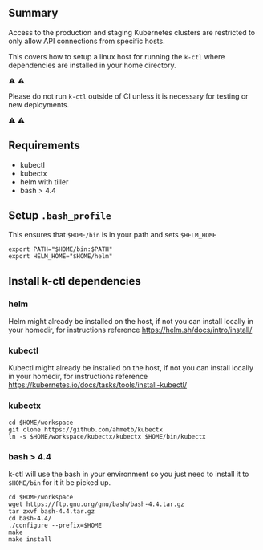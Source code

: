 ## Summary

Access to the production and staging Kubernetes clusters are restricted to only
allow API connections from specific hosts.

This covers how to setup a linux host for
running the `k-ctl` where dependencies are installed in your home directory.

⚠️  ⚠️

Please do not run `k-ctl` outside of CI unless it is necessary for testing or
new deployments.

⚠️  ⚠️

## Requirements

* kubectl
* kubectx
* helm with tiller
* bash > 4.4

## Setup `.bash_profile`

This ensures that `$HOME/bin` is in your path and sets `$HELM_HOME`

```
export PATH="$HOME/bin:$PATH"
export HELM_HOME="$HOME/helm"
```

## Install k-ctl dependencies

### helm

Helm might already be installed on the host, if not you can install locally in
your homedir, for instructions reference https://helm.sh/docs/intro/install/

### kubectl

Kubectl might already be installed on the host, if not you can install locally in
your homedir, for instructions reference https://kubernetes.io/docs/tasks/tools/install-kubectl/

### kubectx

```
cd $HOME/workspace
git clone https://github.com/ahmetb/kubectx
ln -s $HOME/workspace/kubectx/kubectx $HOME/bin/kubectx
```

### bash > 4.4

k-ctl will use the bash in your environment so you just need to install it to
`$HOME/bin` for it it be picked up.

```
cd $HOME/workspace
wget https://ftp.gnu.org/gnu/bash/bash-4.4.tar.gz
tar zxvf bash-4.4.tar.gz
cd bash-4.4/
./configure --prefix=$HOME
make
make install
```
